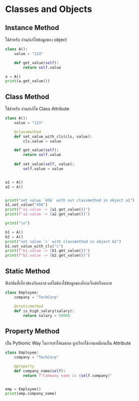 # Classes and Objects

## Instance Method
ใช้สำหรับ อ่าน/แก้ไขข้อมูลของ object

```py linenums="1"
class A():
    value = "123"

    def get_value(self):
        return self.value

a = A()
print(a.get_value())
```

## Class Method
ใช้สำหรับ อ่าน/แก้ไข Class Attribute

```py linenums="1"
class A():
    value = "123"

    @classmethod
    def set_value_with_cls(cls, value):
        cls.value = value

    def get_value(self):
        return self.value
    
    def set_value(self, value):
        self.value = value


a1 = A()
a2 = A()


print("set value `456` with out classmethod in object a1")
a1.set_value("456")
print(f"a1.value -> {a1.get_value()}")
print(f"a2.value -> {a2.get_value()}")

print("\n")

b1 = A()
b2 = A()
print("set value `c` with classmethod in object b1")
b1.set_value_with_cls("c")
print(f"b1.value -> {b1.get_value()}")
print(f"b2.value -> {b2.get_value()}")
```


## Static Method
ฟังก์ชันที่เกี่ยวข้องกับคลาส แต่ไม่ต้องใช้ข้อมูลของอ็อบเจ็กต์หรือคลาส

```py linenums="1"
class Employee:
    company = "TechCorp"

    @staticmethod
    def is_high_salary(salary):
        return salary > 50000
```


## Property Method
เป็น Pythonic Way ในการทำให้เมธอด ถูกเรียกใช้งานเหมือนเป็น Attribute

```py linenums="1"
class Employee:
    company = "TechCorp"

    @property
    def company_name(self):
        return f"Commany name is {self.company}"


emp = Employee()
print(emp.company_name)
```

